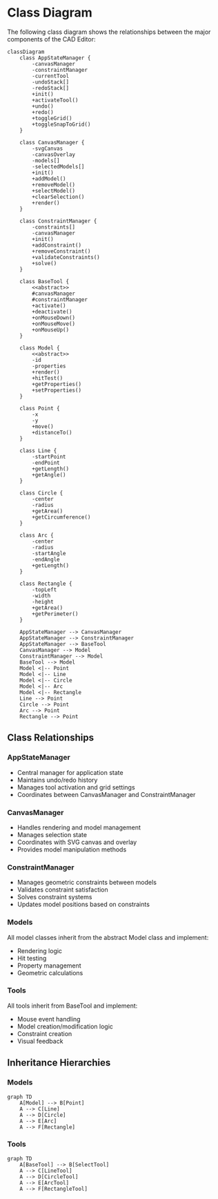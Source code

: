# Class Diagram

The following class diagram shows the relationships between the major components of the CAD Editor:

```mermaid
classDiagram
    class AppStateManager {
        -canvasManager
        -constraintManager
        -currentTool
        -undoStack[]
        -redoStack[]
        +init()
        +activateTool()
        +undo()
        +redo()
        +toggleGrid()
        +toggleSnapToGrid()
    }

    class CanvasManager {
        -svgCanvas
        -canvasOverlay
        -models[]
        -selectedModels[]
        +init()
        +addModel()
        +removeModel()
        +selectModel()
        +clearSelection()
        +render()
    }

    class ConstraintManager {
        -constraints[]
        -canvasManager
        +init()
        +addConstraint()
        +removeConstraint()
        +validateConstraints()
        +solve()
    }

    class BaseTool {
        <<abstract>>
        #canvasManager
        #constraintManager
        +activate()
        +deactivate()
        +onMouseDown()
        +onMouseMove()
        +onMouseUp()
    }

    class Model {
        <<abstract>>
        -id
        -properties
        +render()
        +hitTest()
        +getProperties()
        +setProperties()
    }

    class Point {
        -x
        -y
        +move()
        +distanceTo()
    }

    class Line {
        -startPoint
        -endPoint
        +getLength()
        +getAngle()
    }

    class Circle {
        -center
        -radius
        +getArea()
        +getCircumference()
    }

    class Arc {
        -center
        -radius
        -startAngle
        -endAngle
        +getLength()
    }

    class Rectangle {
        -topLeft
        -width
        -height
        +getArea()
        +getPerimeter()
    }

    AppStateManager --> CanvasManager
    AppStateManager --> ConstraintManager
    AppStateManager --> BaseTool
    CanvasManager --> Model
    ConstraintManager --> Model
    BaseTool --> Model
    Model <|-- Point
    Model <|-- Line
    Model <|-- Circle
    Model <|-- Arc
    Model <|-- Rectangle
    Line --> Point
    Circle --> Point
    Arc --> Point
    Rectangle --> Point
```

## Class Relationships

### AppStateManager
- Central manager for application state
- Maintains undo/redo history
- Manages tool activation and grid settings
- Coordinates between CanvasManager and ConstraintManager

### CanvasManager
- Handles rendering and model management
- Manages selection state
- Coordinates with SVG canvas and overlay
- Provides model manipulation methods

### ConstraintManager
- Manages geometric constraints between models
- Validates constraint satisfaction
- Solves constraint systems
- Updates model positions based on constraints

### Models
All model classes inherit from the abstract Model class and implement:
- Rendering logic
- Hit testing
- Property management
- Geometric calculations

### Tools
All tools inherit from BaseTool and implement:
- Mouse event handling
- Model creation/modification logic
- Constraint creation
- Visual feedback

## Inheritance Hierarchies

### Models
```mermaid
graph TD
    A[Model] --> B[Point]
    A --> C[Line]
    A --> D[Circle]
    A --> E[Arc]
    A --> F[Rectangle]
```

### Tools
```mermaid
graph TD
    A[BaseTool] --> B[SelectTool]
    A --> C[LineTool]
    A --> D[CircleTool]
    A --> E[ArcTool]
    A --> F[RectangleTool]
``` 